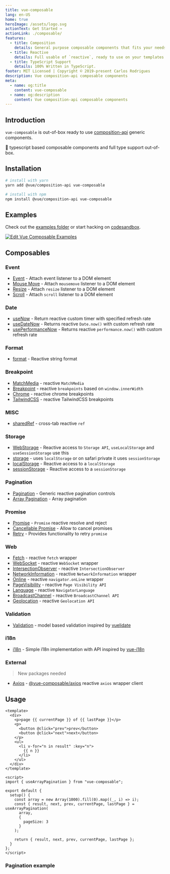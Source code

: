 ```yaml
---
title: vue-composable
lang: en-US
home: true
heroImage: /assets/logo.svg
actionText: Get Started →
actionLink: ./composable/
features:
  - title: Composition
    details: General purpose composable components that fits your needs.
  - title: Reactive
    details: Full usable of `reactive`, ready to use on your templates.
  - title: TypeScript Support
    details: 100% Written in TypeScript.
footer: MIT Licensed | Copyright © 2019-present Carlos Rodrigues
description: Vue composition-api composable components
meta:
  - name: og:title
    content: vue-composable
  - name: og:description
    content: Vue composition-api composable components
---
```


## Introduction

`vue-composable` is out-of-box ready to use [composition-api](https://github.com/vuejs/composition-api) generic components.

:100: typescript based composable components and full type support out-of-box.

## Installation

```bash
# install with yarn
yarn add @vue/composition-api vue-composable

# install with npm
npm install @vue/composition-api vue-composable
```

## Examples

Check out the [examples folder](examples) or start hacking on [codesandbox](https://codesandbox.io/s/vue-composable-examples-yuusf).

[![Edit Vue Composable Examples](https://codesandbox.io/static/img/play-codesandbox.svg)](https://codesandbox.io/s/vue-template-yuusf?fontsize=14)

## Composables

### Event

- [Event](composable/event/event) - Attach event listener to a DOM element
- [Mouse Move](composable/event/onMoveMove) - Attach `mousemove` listener to a DOM element
- [Resize](composable/event/onResize) - Attach `resize` listener to a DOM element
- [Scroll](composable/event/onScroll) - Attach `scroll` listener to a DOM element

### Date

- [useNow](composable/date/now) - Return reactive custom timer with specified refresh rate
- [useDateNow](composable/date/dateNow) - Returns reactive `Date.now()` with custom refresh rate
- [usePerformanceNow](composable/date/performanceNow) - Returns reactive `performance.now()` with custom refresh rate

### Format

- [format](composable/format/format) - Reactive string format

### Breakpoint

- [MatchMedia](composable/breakpoint/matchMedia) - reactive `MatchMedia`
- [Breakpoint](composable/breakpoint/breakpoint) - reactive `breakpoints` based on `window.innerWidth`
- [Chrome](composable/breakpoint/breakpointChrome) - reactive chrome breakpoints
- [TailwindCSS](composable/breakpoint/breakpointTailwindCSS) - reactive TailwindCSS breakpoints

### MISC

- [sharedRef](composable/misc/sharedRef) - cross-tab reactive `ref`

### Storage

- [WebStorage](composable/storage/webStorage) - Reactive access to `Storage API`, `useLocalStorage` and `useSessionStorage` use this
- [storage](composable/storage/storage) - uses `localStorage` or on safari private it uses `sessionStorage`
- [localStorage](composable/storage/localStorage) - Reactive access to a `localStorage`
- [sessionStorage](composable/storage/sessionStorage) - Reactive access to a `sessionStorage`

### Pagination

- [Pagination](composable/pagination/pagination) - Generic reactive pagination controls
- [Array Pagination](composable/pagination/arrayPagination) - Array pagination

### Promise

- [Promise](composable/promise/promise) - `Promise` reactive resolve and reject
- [Cancellable Promise](composable/promise/cancellablePromise) - Allow to cancel promises
- [Retry](composable/promise/retry) - Provides functionality to retry `promise`

### Web

- [Fetch](composable/web/fetch) - reactive `fetch` wrapper
- [WebSocket](composable/web/webSocket) - reactive `WebSocket` wrapper
- [IntersectionObserver](composable/web/intersectionObserver) - reactive `IntersectionObserver`
- [NetworkInformation](composable/web/networkInformation) - reactive `NetworkInformation` wrapper
- [Online](composable/web/online) - reactive `navigator.onLine` wrapper
- [PageVisibility](composable/web/pageVisibility) - reactive `Page Visibility API`
- [Language](composable/web/language) - reactive `NavigatorLanguage`
- [BroadcastChannel](composable/web/broadcastChannel) - reactive `BroadcastChannel API`
- [Geolocation](composable/web/geolocation) - reactive `Geolocation API`

### Validation

- [Validation](composable/validation/validation) - model based validation inspired by [vuelidate](https://vuelidate.js.org/)

### i18n

- [i18n](composable/i18n/i18n) - Simple i18n implementation with API inspired by [vue-i18n](https://github.com/kazupon/vue-i18n)

### External

> New packages needed

- [Axios](composable/external/axios) - [@vue-composable/axios](https://www.npmjs.com/package/@vue-composable/axios) reactive `axios` wrapper client

## Usage

```vue
<template>
  <div>
    <p>page {{ currentPage }} of {{ lastPage }}</p>
    <p>
      <button @click="prev">prev</button>
      <button @click="next">next</button>
    </p>
    <ul>
      <li v-for="n in result" :key="n">
        {{ n }}
      </li>
    </ul>
  </div>
</template>

<script>
import { useArrayPagination } from "vue-composable";

export default {
  setup() {
    const array = new Array(1000).fill(0).map((_, i) => i);
    const { result, next, prev, currentPage, lastPage } = useArrayPagination(
      array,
      {
        pageSize: 3
      }
    );

    return { result, next, prev, currentPage, lastPage };
  }
};
</script>
```

### Pagination example

<array-pagination-example/>
